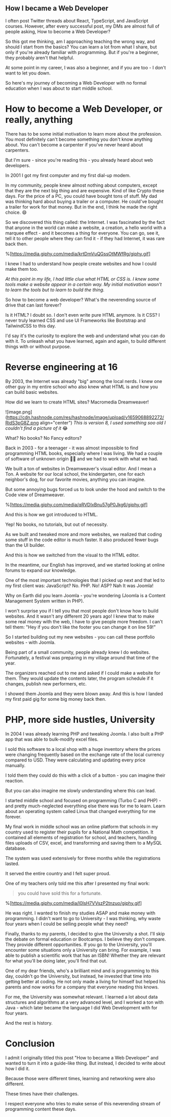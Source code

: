 ## How I became a Web Developer

I often post Twitter threads about React, TypeScript, and JavaScript courses. However, after every successful post, my DMs are almost full of people asking, How to become a Web Developer?

So this got me thinking, am I approaching teaching the wrong way, and should I start from the basics? You can learn a lot from what I share, but only if you're already familiar with programming. But if you're a beginner, they probably aren't that helpful.

At some point in my career, I was also a beginner, and if you are too - I don't want to let you down.

So here's my journey of becoming a Web Developer with no formal education when I was about to start middle school.

# How to become a Web Developer, or really, anything

There has to be some initial motivation to learn more about the profession. You most definitely can't become something you don't know anything about. You can't become a carpenter if you've never heard about carpenters.

But I'm sure - since you're reading this - you already heard about web developers. 

In 2001 I got my first computer and my first dial-up modem.

In my community, people knew almost nothing about computers, except that they are the next big thing and are expensive. Kind of like Crypto these days. For the price of a PC, you could have bought tons of stuff.
My dad was thinking hard about buying a trailer or a computer. He could've bought a trailer for work for that money.  But in the end, I think he made the right choice. 😄

So we discovered this thing called: the Internet. I was fascinated by the fact that anyone in the world can make a website, a creation, a hello world with a marquee effect - and it becomes a thing for everyone. You can go, see it, tell it to other people where they can find it - if they had Internet, it was rare back then.

%[https://media.giphy.com/media/krtDmVuQGssOtMWfRg/giphy.gif]

I knew I had to understand how people create websites and how I could make them too.

_At this point in my life, I had little clue what HTML or CSS is. I knew some tools make a website appear in a certain way. My initial motivation wasn't to learn the tools but to learn to build the thing._

So how to become a web developer? What's the neverending source of drive that can last forever?

Is it HTML? I doubt so. I don't even write pure HTML anymore.
Is it CSS? I never truly learned CSS and use UI Frameworks like Bootstrap and TailwindCSS to this day.

I'd say it's the curiosity to explore the web and understand what you can do with it. To unleash what you have learned, again and again, to build different things with or without purpose.

# Reverse engineering at 16

By 2003, the Internet was already "big" among the local nerds. I knew one other guy in my entire school who also knew what HTML is and how you can build basic websites.

How did we learn to create HTML sites? Macromedia Dreamweaver!

![image.png](https://cdn.hashnode.com/res/hashnode/image/upload/v1659068892272/RidS3pG8Z.png align="center")
_This is version 8, I used something soo old I couldn't find a picture of it_ 😂

What? No books? No Fancy editors?

Back in 2003 - for a teenager - it was almost impossible to find programming HTML books, especially where I was living. We had a couple of software of unknown origin 🏴‍☠️ and we had to work with what we had.

We built a ton of websites in Dreamweaver's visual editor. And I mean a Ton. A website for our local school, the kindergarten, one for each neighbor's dog, for our favorite movies, anything you can imagine.

But some annoying bugs forced us to look under the hood and switch to the Code view of Dreamweaver.

%[https://media.giphy.com/media/qRVDIxBnu57gP0Jkg6/giphy.gif]

And this is how we got introduced to HTML.

Yep! No books, no tutorials, but out of necessity.

As we built and tweaked more and more websites, we realized that coding some stuff in the code editor is much faster. It also produced fewer bugs than the UI builder.

And this is how we switched from the visual to the HTML editor.

In the meantime, our English has improved, and we started looking at online forums to expand our knowledge.

One of the most important technologies that I picked up next and that led to my first client was:
JavaScript? No. PHP. No! ASP? Nah
It was Joomla!

Why on Earth did you learn Joomla - you're wondering (Joomla is a Content Management System written in PHP).

I won't surprise you if I tell you that most people don't know how to build websites. And it wasn't any different 20 years ago! I knew that to make some real money with the web, I have to give people more freedom. I can't tell them: "Hey if you don't like the footer you can change it on line 59!"

So I started building out my new websites - you can call these portfolio websites - with Joomla.

Being part of a small community, people already knew I do websites. Fortunately, a festival was preparing in my village around that time of the year.

The organizers reached out to me and asked if I could make a website for them. They would update the contents later, the program schedule if it changes, publish new performers, etc.

I showed them Joomla and they were blown away. And this is how I landed my first paid gig for some big money back then.

# PHP, more side hustles, University

In 2004 I was already learning PHP and tweaking Joomla. I also built a PHP app that was able to bulk-modify excel files.

I sold this software to a local shop with a huge inventory where the prices were changing frequently based on the exchange rate of the local currency compared to USD. They were calculating and updating every price manually.

I told them they could do this with a click of a button - you can imagine their reaction.

But you can also imagine me slowly understanding where this can lead.

I started middle school and focused on programming (Turbo C and PHP) - and pretty much-neglected everything else there was for me to learn. Learn about an operating system called Linux that changed everything for me forever.

My final work in middle school was an online platform that schools in my country used to register their pupils for a National Math competition. It contained all elements of registration for school, and teachers, handling files uploads of CSV, excel, and transforming and saving them to a MySQL database.

The system was used extensively for three months while the registrations lasted.

It served the entire country and I felt super proud.

One of my teachers only told me this after I presented my final work:

> you could have sold this for a fortunate.

%[https://media.giphy.com/media/l0IsH7VVszP2tnzuo/giphy.gif]

He was right. I wanted to finish my studies ASAP and make money with programming. I didn't want to go to University - I was thinking, why waste four years when I could be selling people what they need?

Finally, thanks to my parents, I decided to give the University a shot. I'll skip the debate on formal education or Bootcamps. I believe they don't compare. They provide different opportunities. If you go to the University, you'll encounter some situations only a University can bring. For example, I was able to publish a scientific work that has an ISBN! Whether they are relevant for what you'll be doing later, you'll find that out.

One of my dear friends, who's a brilliant mind and is programming to this day, couldn't go the University, but instead, he invested that time into getting better at coding. He not only made a living for himself but helped his parents and now works for a company that everyone reading this knows.

For me, the University was somewhat relevant. I learned a lot about data structures and algorithms at a very advanced level, and I worked a ton with Java - which later became the language I did Web Development with for four years.

And the rest is history.

# Conclusion

I admit I originally titled this post "How to became a Web Developer" and wanted to turn it into a guide-like thing. But instead, I decided to write about how I did it.

Because those were different times, learning and networking were also different.

These times have their challenges.

I respect everyone who tries to make sense of this neverending stream of programming content these days.